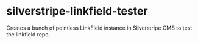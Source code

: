 # silverstripe-linkfield-tester
Creates a bunch of pointless LinkField instance in Silverstripe CMS to test the linkfield repo.
